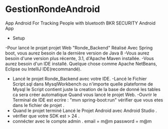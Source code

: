 # GestionRondeAndroid
App Android For Tracking People with bluetooth
BKR SECURITY Android App
* Setup 

-Pour lancé le projet projet Web "Ronde_Backend" Réalisé Avec Spring boot, vous aurez besoin de la dernière version de Java 8 
-Vous aurez besoin d'une version plus récente, 3.1, d'Apache Maven installée.
-Vous aurez besoin d'un IDE installé. Quelque chose comme Apache NetBeans, Eclipse ou IntelliJ IDE(recommandé).
- Lancé le projet Ronde_Backend avec votre IDE.
-Lancé le Fichier Script.sql dans MysqlWorkbench ou n'importe quelle plateforme de Mysql le Script contient juste la creation de la base de donné les tables ca sera créer automatique Quand vous lancé le projet Web.
-Ouvrir le Terminal de IDE est ecrire : "mvn spring-boot:run"
vérifier que vous etes dans le fichier de projet .
- Quand le projet terminé Lancé le Projet Android avec Android Studio .
- vérifier que votre SDK est > 24 .
- connécter avec le compte admin .
email = m@m
password = m@m
